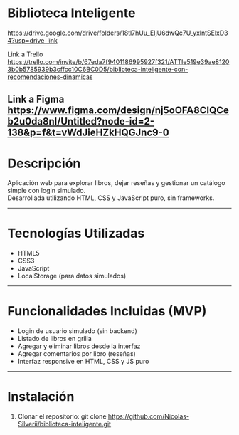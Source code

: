 # Biblioteca Inteligente
https://drive.google.com/drive/folders/18tl7hUu_EIjU6dwQc7U_yxlntSElxD34?usp=drive_link

Link a Trello
https://trello.com/invite/b/67eda7f9401186995927f321/ATTIe519e39ae81203b0b5785939b3cffcc10C6BC0D5/biblioteca-inteligente-con-recomendaciones-dinamicas

Link a Figma
https://www.figma.com/design/nj5oOFA8CIQCeb2u0da8nl/Untitled?node-id=2-138&p=f&t=vWdJieHZkHQGJnc9-0
---

# Descripción
Aplicación web para explorar libros, dejar reseñas y gestionar un catálogo simple con login simulado.  
Desarrollada utilizando HTML, CSS y JavaScript puro, sin frameworks.

---

# Tecnologías Utilizadas
- HTML5  
- CSS3  
- JavaScript
- LocalStorage (para datos simulados)

---

# Funcionalidades Incluidas (MVP)

- Login de usuario simulado (sin backend)
- Listado de libros en grilla
- Agregar y  eliminar libros desde la interfaz
- Agregar comentarios por libro (reseñas)
- Interfaz responsive en HTML, CSS y JS puro

---

# Instalación

1. Clonar el repositorio:
   git clone https://github.com/Nicolas-Silverii/biblioteca-inteligente.git
